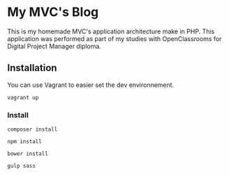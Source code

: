 My MVC's Blog
=============

This is my homemade MVC's application architecture make in PHP. 
This application was performed as part of my studies with OpenClassrooms for Digital Project Manager diploma.

Installation
------------

You can use Vagrant to easier set the dev environnement.

`vagrant up`

### Install

`composer install`


`npm install`

`bower install`

`gulp sass`


